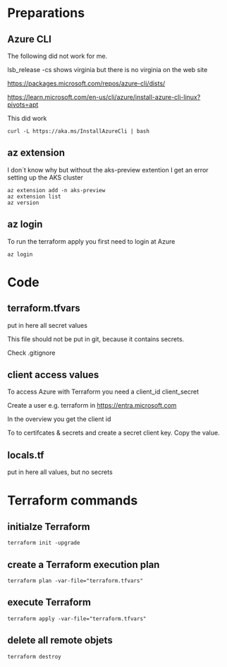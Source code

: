 # Preparations
## Azure CLI
The following did not work for me.

lsb_release -cs shows virginia but there is no virginia on the web site

https://packages.microsoft.com/repos/azure-cli/dists/

https://learn.microsoft.com/en-us/cli/azure/install-azure-cli-linux?pivots=apt


This did work

    curl -L https://aka.ms/InstallAzureCli | bash

## az extension
I don´t know why but without the aks-preview extention I get an error setting up the AKS cluster

    az extension add -n aks-preview
    az extension list
    az version

## az login
To run the terraform apply you first need to login at Azure

    az login

# Code
## terraform.tfvars
put in here all secret values

This file should not be put in git, because it contains secrets.

Check .gitignore

## client access values
To access Azure with Terraform you need a client_id client_secret

Create a user e.g. terraform in https://entra.microsoft.com

In the overview you get the client id

To to certifcates & secrets and create a secret client key. Copy the value.

## locals.tf
put in here all values, but no secrets

# Terraform commands
## initialze Terraform
    terraform init -upgrade

## create a Terraform execution plan
    terraform plan -var-file="terraform.tfvars"

## execute Terraform
    terraform apply -var-file="terraform.tfvars"

## delete all remote objets
    terraform destroy